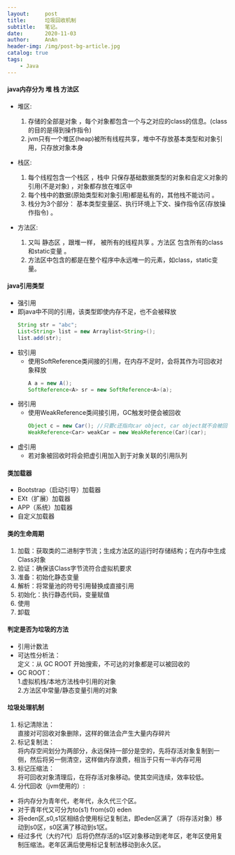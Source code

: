 ```yaml
---  
layout:     post  
title:      垃圾回收机制  
subtitle:   笔记。  
date:       2020-11-03  
author:     AnAn  
header-img: /img/post-bg-article.jpg  
catalog: true  
tags:  
    - Java  
---  
```

#### java内存分为 堆 栈 方法区  
- 堆区:  
  
  1. 存储的全部是对象 ，每个对象都包含一个与之对应的class的信息。(class的目的是得到操作指令)  
  2. jvm只有一个堆区(heap)被所有线程共享，堆中不存放基本类型和对象引用，只存放对象本身  
- 栈区:  
  1. 每个线程包含一个栈区 ，栈中 只保存基础数据类型的对象和自定义对象的引用(不是对象) ，对象都存放在堆区中  
  2. 每个栈中的数据(原始类型和对象引用)都是私有的，其他栈不能访问 。  
  3. 栈分为3个部分： 基本类型变量区、执行环境上下文、操作指令区(存放操作指令) 。  
- 方法区:  
  1. 又叫 静态区 ，跟堆一样， 被所有的线程共享 。方法区 包含所有的class和static变量 。  
  2. 方法区中包含的都是在整个程序中永远唯一的元素，如class，static变量。  
#### java引用类型  
- 强引用  
 - 即java中不同的引用，该类型即使内存不足，也不会被释放  
    ```java  
    String str = "abc";  
    List<String> list = new Arraylist<String>();  
    list.add(str);  
    ```  
- 软引用  
  - 使用SoftReference类间接的引用，在内存不足时，会将其作为可回收对象释放  
    ```java  
    A a = new A();              
    SoftReference<A> sr = new SoftReference<A>(a);    
    ```  
- 弱引用  
  - 使用WeakReference类间接引用，GC触发时便会被回收  
    ```java  
    Object c = new Car(); //只要c还指向car object, car object就不会被回收  
    WeakReference<Car> weakCar = new WeakReference(Car)(car);  
    ```  
- 虚引用  
  - 若对象被回收时将会把虚引用加入到于对象关联的引用队列  
#### 类加载器  
- Bootstrap（启动引导）加载器  
- EXt（扩展）加载器  
- APP（系统）加载器  
- 自定义加载器  
#### 类的生命周期  
1. 加载：获取类的二进制字节流；生成方法区的运行时存储结构；在内存中生成Class对象  
2. 验证：确保该Class字节流符合虚拟机要求  
3. 准备：初始化静态变量  
4. 解析：将常量池的符号引用替换成直接引用  
5. 初始化：执行静态代码，变量赋值  
6. 使用  
7. 卸载  
  
#### 判定是否为垃圾的方法  
- 引用计数法  
- 可达性分析法：  
定义：从 GC ROOT 开始搜索，不可达的对象都是可以被回收的  
- GC ROOT：  
1.虚拟机栈/本地方法栈中引用的对象  
2.方法区中常量/静态变量引用的对象  
#### 垃圾处理机制  
1. 标记清除法：  
直接对可回收对象删除，这样的做法会产生大量内存碎片  
2. 标记复制法：  
将内存空间划分为两部分，永远保持一部分是空的，先将存活对象复制到一侧，然后将另一侧清空，这样做内存浪费，相当于只有一半内存可用  
3. 标记压缩法：  
将可回收对象清理后，在将存活对象移动。使其空间连续，效率较低。  
4. 分代回收（jvm使用的）:  
  - 将内存分为青年代，老年代，永久代三个区。  
  - 对于青年代又可分为to(s1) from(s0) eden  
  - 将eden区,s0,s1区相结合使用标记复制法，即eden区满了（将存活对象）移动到s0区，s0区满了移动到s1区。  
  - 经过多代（大约7代）后将仍然存活的s1区对象移动到老年区，老年区使用复制压缩法。老年区满后使用标记复制法移动到永久区。  
  
